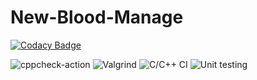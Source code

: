 # New-Blood-Manage
[![Codacy Badge](https://app.codacy.com/project/badge/Grade/6ea438800c464dceb9e66a555b652944)](https://www.codacy.com/gh/99002570/New-Blood-Manage/dashboard?utm_source=github.com&amp;utm_medium=referral&amp;utm_content=99002570/New-Blood-Manage&amp;utm_campaign=Badge_Grade)

![cppcheck-action](https://github.com/99002570/New-Blood-Manage/workflows/cppcheck-action/badge.svg)
![Valgrind](https://github.com/99002570/New-Blood-Manage/workflows/Valgrind/badge.svg)
![C/C++ CI](https://github.com/99002570/New-Blood-Manage/workflows/C/C++%20CI/badge.svg)
![Unit testing](https://github.com/99002570/New-Blood-Manage/workflows/Unit%20testing/badge.svg)
